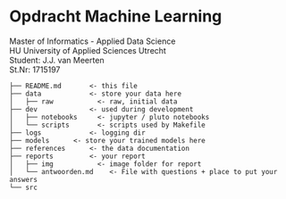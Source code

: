 # Opdracht Machine Learning 

Master of Informatics - Applied Data Science\
HU University of Applied Sciences Utrecht\
Student: J.J. van Meerten\
St.Nr: 1715197


```
├── README.md       <- this file
├── data            <- store your data here
│   ├── raw           <- raw, initial data
├── dev             <- used during development
│   ├── notebooks     <- jupyter / pluto notebooks
│   └── scripts       <- scripts used by Makefile
├── logs            <- logging dir
├── models      <- store your trained models here
├── references      <- the data documentation
├── reports         <- your report
│   ├── img           <- image folder for report
│   └── antwoorden.md    <- File with questions + place to put your answers
└── src
```

